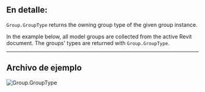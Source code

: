 ## En detalle:
`Group.GroupType` returns the owning group type of the given group instance.

In the example below, all model groups are collected from the active Revit document. The groups' types are returned with `Group.GroupType`.

___
## Archivo de ejemplo

![Group.GroupType](./Revit.Elements.Group.GroupType_img.jpg)
